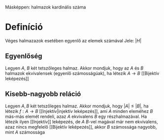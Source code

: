 Másképpen: halmazok kardinális száma
# Definíció
Véges halmazazok esetében egyenlő az elemek számával
Jele: $|H|$

## Egyenlőség
Legyen $A$, $B$ két tetszőleges halmaz. Akkor mondjuk, hogy az $A$ és $B$ halmazok ekvivalensek (egyenlő számosságúak), ha létezik $A \rightarrow B$ [[Bijektív leképezés]]

## Kisebb-nagyobb reláció
Legyen $A, B$ két tetszőleges halmaz. Akkor mondjuk, hogy $|A| \leq |B|$, ha létezik $f:A \rightarrow B$ [[Injektív|injektív leképezés]], ami $A$ minden eleméhez $B$ más-más elemét rendeli, azaz $A$ ekvivalens $B$ egy részhalmazával. Ha létezik ilyen [[Injektív]] leképezés, de $A$ $B$-vel magával már nem ekvivalens, azaz nincs megfelelő [[Bijektív leképezés]], akkor $B$ számossága nagyobb, mint $A$ számossága

